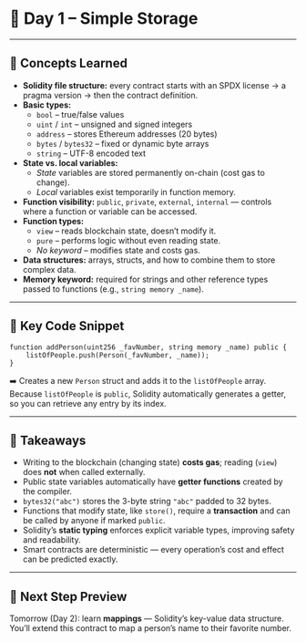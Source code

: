 # 🧱 Day 1 – Simple Storage

---

## 🧠 Concepts Learned

- **Solidity file structure:** every contract starts with an SPDX license → a pragma version → then the contract definition.  
- **Basic types:**  
  - `bool` – true/false values  
  - `uint` / `int` – unsigned and signed integers  
  - `address` – stores Ethereum addresses (20 bytes)  
  - `bytes` / `bytes32` – fixed or dynamic byte arrays  
  - `string` – UTF-8 encoded text  
- **State vs. local variables:**  
  - *State* variables are stored permanently on-chain (cost gas to change).  
  - *Local* variables exist temporarily in function memory.  
- **Function visibility:** `public`, `private`, `external`, `internal` — controls where a function or variable can be accessed.  
- **Function types:**  
  - `view` – reads blockchain state, doesn’t modify it.  
  - `pure` – performs logic without even reading state.  
  - *No keyword* – modifies state and costs gas.  
- **Data structures:** arrays, structs, and how to combine them to store complex data.  
- **Memory keyword:** required for strings and other reference types passed to functions (e.g., `string memory _name`).  

---

## 🔑 Key Code Snippet

```solidity
function addPerson(uint256 _favNumber, string memory _name) public {
    listOfPeople.push(Person(_favNumber, _name));
}
```

➡️ Creates a new `Person` struct and adds it to the `listOfPeople` array.  
Because `listOfPeople` is `public`, Solidity automatically generates a getter, so you can retrieve any entry by its index.

---

## 📝 Takeaways

- Writing to the blockchain (changing state) **costs gas**; reading (`view`) does **not** when called externally.  
- Public state variables automatically have **getter functions** created by the compiler.  
- `bytes32("abc")` stores the 3-byte string `"abc"` padded to 32 bytes.  
- Functions that modify state, like `store()`, require a **transaction** and can be called by anyone if marked `public`.  
- Solidity’s **static typing** enforces explicit variable types, improving safety and readability.  
- Smart contracts are deterministic — every operation’s cost and effect can be predicted exactly.  

---

## 🧩 Next Step Preview

Tomorrow (Day 2): learn **mappings** — Solidity’s key-value data structure.  
You’ll extend this contract to map a person’s name to their favorite number.
